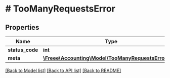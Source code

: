 # # TooManyRequestsError

## Properties

Name | Type | Description | Notes
------------ | ------------- | ------------- | -------------
**status_code** | **int** |  |
**meta** | [**\Freee\Accounting\Model\TooManyRequestsErrorMeta**](TooManyRequestsErrorMeta.md) |  |

[[Back to Model list]](../../README.md#models) [[Back to API list]](../../README.md#endpoints) [[Back to README]](../../README.md)
